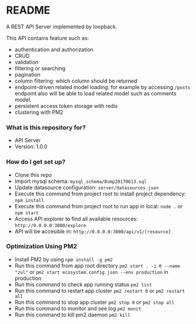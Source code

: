 # README #

A REST API Server implemented by loopback.

This API contains feature such as:

* authentication and authorization
* CRUD
* validation
* filtering or searching
* pagination
* column filtering: which column should be returned
* endpoint-driven related model loading: for example by accessing `/posts` endpoint also will be able to load related model such as comments model.
* persistent access token storage with redis
* clustering with PM2

### What is this repository for? ###

* API Server
* Version: 1.0.0

### How do I get set up? ###

* Clone this repo
* Import mysql schema: `mysql_schema/Dump20170613.sql`
* Update datasource configuration: `server/datasources.json`
* Execute this command from project root to install project dependency: `npm install` 
* Execute this command from project root to run app in local: `node .` or `npm start`
* Access API explorer to find all available resources: `http://0.0.0.0:3000/explore`
* API will be accesible in: `http://0.0.0.0:3000/api/v1/[resource]`

### Optimization Using PM2

* Install PM2 by using `npm install -g pm2`
* Run this command from app root directory `pm2 start . -i 0 --name "zul"` or `pm2 start ecosystem.config.json --env production` in production
* Run this command to check app running status `pm2 list`
* Run this command to restart app cluster `pm2 restart 0` or `pm2 restart all`
* Run this command to stop app cluster `pm2 stop 0` or `pm2 stop all`
* Run this command to monitor and see log `pm2 monit`
* Run this command to kill pm2 daemon `pm2 kill`